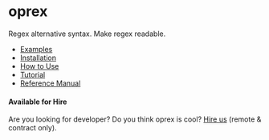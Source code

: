 # oprex
Regex alternative syntax. Make regex readable.

- [Examples](/rooney/oprex/wiki/Examples)
- [Installation](/rooney/oprex/wiki/Installation,-How-to-Use)
- [How to Use](/rooney/oprex/wiki/Installation,-How-to-Use#usage)
- [Tutorial](/rooney/oprex/wiki/Tutorial)
- [Reference Manual](/rooney/oprex/wiki/Reference-Manual)

#### Available for Hire

Are you looking for developer? Do you think oprex is cool? [Hire us](mailto:panduwana@gmail.com) (remote & contract only).